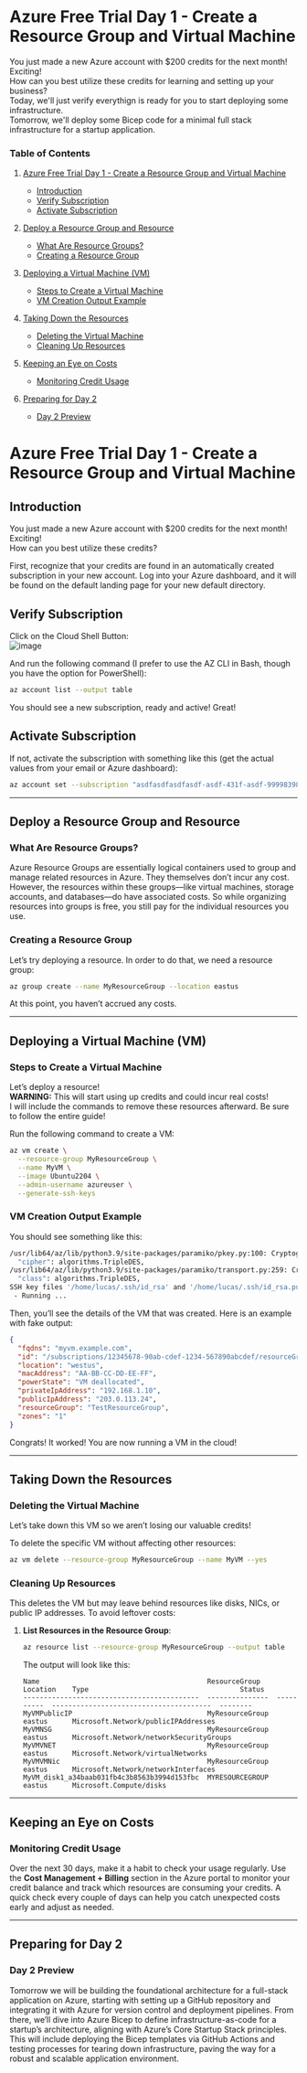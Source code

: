 # Azure Free Trial Day 1 - Create a Resource Group and Virtual Machine

You just made a new Azure account with $200 credits for the next month! Exciting!  
How can you best utilize these credits for learning and setting up your business?  
Today, we'll just verify everythign is ready for you to start deploying some infrastructure.  
Tomorrow, we'll deploy some Bicep code for a minimal full stack infrastructure for a startup application.  

### Table of Contents

1. [Azure Free Trial Day 1 - Create a Resource Group and Virtual Machine](#azure-free-trial-day-1---create-a-resource-group-and-virtual-machine)  
   - [Introduction](#introduction)  
   - [Verify Subscription](#verify-subscription)  
   - [Activate Subscription](#activate-subscription)  

2. [Deploy a Resource Group and Resource](#deploy-a-resource-group-and-resource)  
   - [What Are Resource Groups?](#what-are-resource-groups)  
   - [Creating a Resource Group](#creating-a-resource-group)  

3. [Deploying a Virtual Machine (VM)](#deploying-a-virtual-machine-vm)  
   - [Steps to Create a Virtual Machine](#steps-to-create-a-virtual-machine)  
   - [VM Creation Output Example](#vm-creation-output-example)  

4. [Taking Down the Resources](#taking-down-the-resources)  
   - [Deleting the Virtual Machine](#deleting-the-virtual-machine)  
   - [Cleaning Up Resources](#cleaning-up-resources)  

5. [Keeping an Eye on Costs](#keeping-an-eye-on-costs)  
   - [Monitoring Credit Usage](#monitoring-credit-usage)  

6. [Preparing for Day 2](#preparing-for-day-2)  
   - [Day 2 Preview](#day-2-preview)  

# Azure Free Trial Day 1 - Create a Resource Group and Virtual Machine

## Introduction

You just made a new Azure account with $200 credits for the next month! Exciting!  
How can you best utilize these credits?

First, recognize that your credits are found in an automatically created subscription in your new account. Log into your Azure dashboard, and it will be found on the default landing page for your new default directory.

## Verify Subscription

Click on the Cloud Shell Button:  
![image](https://github.com/user-attachments/assets/19021b17-d5f0-44ae-bb7a-2119758323bd)

And run the following command (I prefer to use the AZ CLI in Bash, though you have the option for PowerShell):

```bash
az account list --output table
```

You should see a new subscription, ready and active! Great!

## Activate Subscription

If not, activate the subscription with something like this (get the actual values from your email or Azure dashboard):

```bash
az account set --subscription "asdfasdfasdfasdf-asdf-431f-asdf-9999839831db"
```

---

## Deploy a Resource Group and Resource

### What Are Resource Groups?

Azure Resource Groups are essentially logical containers used to group and manage related resources in Azure. They themselves don’t incur any cost. However, the resources within these groups—like virtual machines, storage accounts, and databases—do have associated costs. So while organizing resources into groups is free, you still pay for the individual resources you use.

### Creating a Resource Group

Let’s try deploying a resource. In order to do that, we need a resource group:

```bash
az group create --name MyResourceGroup --location eastus
```

At this point, you haven’t accrued any costs.

---

## Deploying a Virtual Machine (VM)

### Steps to Create a Virtual Machine

Let’s deploy a resource!  
**WARNING:** This will start using up credits and could incur real costs!  
I will include the commands to remove these resources afterward. Be sure to follow the entire guide!

Run the following command to create a VM:

```bash
az vm create \
  --resource-group MyResourceGroup \
  --name MyVM \
  --image Ubuntu2204 \
  --admin-username azureuser \
  --generate-ssh-keys
```

### VM Creation Output Example

You should see something like this:

```bash
/usr/lib64/az/lib/python3.9/site-packages/paramiko/pkey.py:100: CryptographyDeprecationWarning: TripleDES has been moved to cryptography.hazmat.decrepit.ciphers.algorithms.TripleDES and will be removed from this module in 48.0.0.
  "cipher": algorithms.TripleDES,
/usr/lib64/az/lib/python3.9/site-packages/paramiko/transport.py:259: CryptographyDeprecationWarning: TripleDES has been moved to cryptography.hazmat.decrepit.ciphers.algorithms.TripleDES and will be removed from this module in 48.0.0.
  "class": algorithms.TripleDES,
SSH key files '/home/lucas/.ssh/id_rsa' and '/home/lucas/.ssh/id_rsa.pub' have been generated under ~/.ssh to allow SSH access to the VM. If using machines without permanent storage, back up your keys to a safe location.
 - Running ...
```

Then, you’ll see the details of the VM that was created. Here is an example with fake output:

```json
{
  "fqdns": "myvm.example.com",
  "id": "/subscriptions/12345678-90ab-cdef-1234-567890abcdef/resourceGroups/TestResourceGroup/providers/Microsoft.Compute/virtualMachines/TestVM",
  "location": "westus",
  "macAddress": "AA-BB-CC-DD-EE-FF",
  "powerState": "VM deallocated",
  "privateIpAddress": "192.168.1.10",
  "publicIpAddress": "203.0.113.24",
  "resourceGroup": "TestResourceGroup",
  "zones": "1"
}
```

Congrats! It worked! You are now running a VM in the cloud!

---

## Taking Down the Resources

### Deleting the Virtual Machine

Let’s take down this VM so we aren’t losing our valuable credits!

To delete the specific VM without affecting other resources:

```bash
az vm delete --resource-group MyResourceGroup --name MyVM --yes
```

### Cleaning Up Resources

This deletes the VM but may leave behind resources like disks, NICs, or public IP addresses. To avoid leftover costs:

1. **List Resources in the Resource Group**:

   ```bash
   az resource list --resource-group MyResourceGroup --output table
   ```

   The output will look like this:

   ```plaintext
   Name                                         ResourceGroup    Location    Type                                     Status
   -------------------------------------------  ---------------  ----------  ---------------------------------------  --------
   MyVMPublicIP                                 MyResourceGroup  eastus      Microsoft.Network/publicIPAddresses
   MyVMNSG                                      MyResourceGroup  eastus      Microsoft.Network/networkSecurityGroups
   MyVMVNET                                     MyResourceGroup  eastus      Microsoft.Network/virtualNetworks
   MyVMVMNic                                    MyResourceGroup  eastus      Microsoft.Network/networkInterfaces
   MyVM_disk1_a34baab031fb4c3b8563b3994d153fbc  MYRESOURCEGROUP  eastus      Microsoft.Compute/disks
   ```

---

## Keeping an Eye on Costs

### Monitoring Credit Usage

Over the next 30 days, make it a habit to check your usage regularly. Use the **Cost Management + Billing** section in the Azure portal to monitor your credit balance and track which resources are consuming your credits. A quick check every couple of days can help you catch unexpected costs early and adjust as needed.

---

## Preparing for Day 2

### Day 2 Preview

Tomorrow we will be building the foundational architecture for a full-stack application on Azure, starting with setting up a GitHub repository and integrating it with Azure for version control and deployment pipelines. From there, we’ll dive into Azure Bicep to define infrastructure-as-code for a startup’s architecture, aligning with Azure’s Core Startup Stack principles. This will include deploying the Bicep templates via GitHub Actions and testing processes for tearing down infrastructure, paving the way for a robust and scalable application environment.
